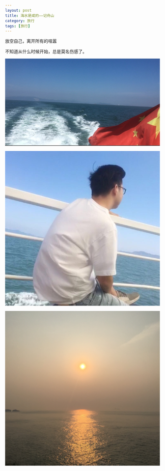 ```yaml
---
layout: post
title: 海水是咸的——记舟山
category: 旅行
tags: [旅行]
---
```


  放空自己，离开所有的喧嚣

  不知道从什么时候开始，总是莫名伤感了。

  ![01](/assets/files/1.jpg)


  ![02](/assets/files/2.jpg)










  ![03](/assets/files/3.jpg)








  
